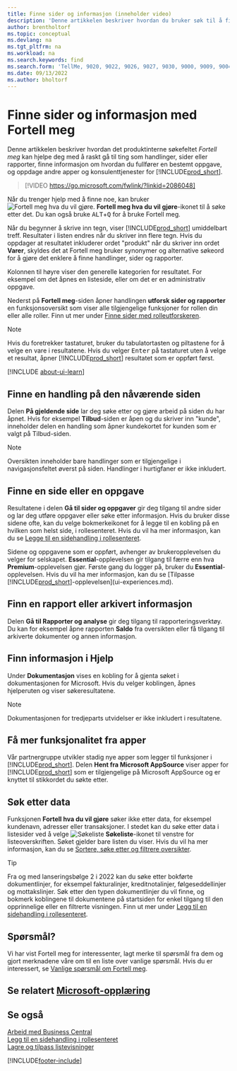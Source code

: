 ```yaml
---
title: Finne sider og informasjon (inneholder video)
description: 'Denne artikkelen beskriver hvordan du bruker søk til å finne handlinger, sider, rapporter, dokumentasjon og data, og også andre programmer og konsulenttjenester.'
author: brentholtorf
ms.topic: conceptual
ms.devlang: na
ms.tgt_pltfrm: na
ms.workload: na
ms.search.keywords: find
ms.search.form: 'TellMe, 9020, 9022, 9026, 9027, 9030, 9000, 9009, 9004, 9005, 9024, 9006, 9007, 9010, 9016, 9017'
ms.date: 09/13/2022
ms.author: bholtorf
---
```

# <a name="finding-pages-and-information-with-tell-me"></a><a name="finding-pages-and-information-with-tell-me"></a>Finne sider og informasjon med Fortell meg

Denne artikkelen beskriver hvordan det produktinterne søkefeltet *Fortell meg* kan hjelpe deg med å raskt gå til ting som handlinger, sider eller rapporter, finne informasjon om hvordan du fullfører en bestemt oppgave, og oppdage andre apper og konsulenttjenester for [!INCLUDE[prod_short](includes/prod_short.md)].  


> [!VIDEO https://go.microsoft.com/fwlink/?linkid=2086048]

Når du trenger hjelp med å finne noe, kan bruker ![Fortell meg hva du vil gjøre.](media/ui-search/search.png "Søk etter side eller rapport") **Fortell meg hva du vil gjøre**-ikonet til å søke etter det. Du kan også bruke <kbd>ALT</kbd>+<kbd>Q</kbd> for å bruke Fortell meg.

Når du begynner å skrive inn tegn, viser [!INCLUDE[prod_short](includes/prod_short.md)] umiddelbart treff. Resultater i listen endres når du skriver inn flere tegn. Hvis du oppdager at resultatet inkluderer ordet "produkt" når du skriver inn ordet **Varer**, skyldes det at Fortell meg bruker synonymer og alternative søkeord for å gjøre det enklere å finne handlinger, sider og rapporter.

Kolonnen til høyre viser den generelle kategorien for resultatet. For eksempel om det åpnes en listeside, eller om det er en administrativ oppgave.  

Nederst på **Fortell meg**-siden åpner handlingen **utforsk sider og rapporter** en funksjonsoversikt som viser alle tilgjengelige funksjoner for rollen din eller alle roller. Finn ut mer under [Finne sider med rolleutforskeren](ui-role-explorer.md).

> [!NOTE]  
> Hvis du foretrekker tastaturet, bruker du tabulatortasten og piltastene for å velge en vare i resultatene. Hvis du velger <kbd>Enter</kbd> på tastaturet uten å velge et resultat, åpner [!INCLUDE[prod_short](includes/prod_short.md)] resultatet som er oppført først.

[!INCLUDE [about-ui-learn](includes/about-ui-learn.md)]

## <a name="find-an-action-on-the-current-page"></a><a name="find-an-action-on-the-current-page"></a>Finne en handling på den nåværende siden

Delen **På gjeldende side** lar deg søke etter og gjøre arbeid på siden du har åpnet. Hvis for eksempel **Tilbud**-siden er åpen og du skriver inn "kunde", inneholder delen en handling som åpner kundekortet for kunden som er valgt på Tilbud-siden.

> [!NOTE]  
> Oversikten inneholder bare handlinger som er tilgjengelige i navigasjonsfeltet øverst på siden. Handlinger i hurtigfaner er ikke inkludert.  

## <a name="find-a-page-or-a-task"></a><a name="find-a-page-or-a-task"></a>Finne en side eller en oppgave

Resultatene i delen **Gå til sider og oppgaver** gir deg tilgang til andre sider og lar deg utføre oppgaver eller søke etter informasjon. Hvis du bruker disse sidene ofte, kan du velge bokmerkeikonet for å legge til en kobling på en hvilken som helst side, i rollesenteret. Hvis du vil ha mer informasjon, kan du se [Legge til en sidehandling i rollesenteret](ui-bookmarks.md).

Sidene og oppgavene som er oppført, avhenger av brukeropplevelsen du velger for selskapet. **Essential**-opplevelsen gir tilgang til færre enn hva **Premium**-opplevelsen gjør. Første gang du logger på, bruker du **Essential**-opplevelsen. Hvis du vil ha mer informasjon, kan du se [Tilpasse [!INCLUDE[prod_short](includes/prod_short.md)]-opplevelsen](ui-experiences.md).

## <a name="find-a-report-or-archived-information"></a><a name="find-a-report-or-archived-information"></a>Finn en rapport eller arkivert informasjon

Delen **Gå til Rapporter og analyse** gir deg tilgang til rapporteringsverktøy. Du kan for eksempel åpne rapporten **Saldo** fra oversikten eller få tilgang til arkiverte dokumenter og annen informasjon.  

## <a name="find-information-in-the-help"></a><a name="find-information-in-the-help"></a>Finn informasjon i Hjelp

Under **Dokumentasjon** vises en kobling for å gjenta søket i dokumentasjonen for Microsoft. Hvis du velger koblingen, åpnes hjelperuten og viser søkeresultatene.  

> [!NOTE]  
> Dokumentasjonen for tredjeparts utvidelser er ikke inkludert i resultatene.

## <a name="get-more-functionality-from-apps"></a><a name="get-more-functionality-from-apps"></a>Få mer funksjonalitet fra apper

Vår partnergruppe utvikler stadig nye apper som legger til funksjoner i [!INCLUDE[prod_short](includes/prod_short.md)]. Delen **Hent fra Microsoft AppSource** viser apper for [!INCLUDE[prod_short](includes/prod_short.md)] som er tilgjengelige på Microsoft AppSource og er knyttet til stikkordet du søkte etter.

## <a name="search-for-data"></a><a name="search-for-data"></a>Søk etter data

Funksjonen **Fortell hva du vil gjøre** søker ikke etter data, for eksempel kundenavn, adresser eller transaksjoner. I stedet kan du søke etter data i listesider ved å velge ![Søkeliste](media/ui-search/search-list.png "Søkeliste-ikon") **Søkeliste**-ikonet til venstre for listeoverskriften. Søket gjelder bare listen du viser. Hvis du vil ha mer informasjon, kan du se [Sortere, søke etter og filtrere oversikter](ui-enter-criteria-filters.md).  

> [!TIP]
> Fra og med lanseringsbølge 2 i 2022 kan du søke etter bokførte dokumentlinjer, for eksempel fakturalinjer, kreditnotalinjer, følgeseddellinjer og mottakslinjer. Søk etter den typen dokumentlinjer du vil finne, og bokmerk koblingene til dokumentene på startsiden for enkel tilgang til den opprinnelige eller en filtrerte visningen. Finn ut mer under [Legg til en sidehandling i rollesenteret](ui-bookmarks.md).

## <a name="questions"></a><a name="questions"></a>Spørsmål?

Vi har vist Fortell meg for interessenter, lagt merke til spørsmål fra dem og gjort merknadene våre om til en liste over vanlige spørsmål. Hvis du er interessert, se [Vanlige spørsmål om Fortell meg](ui-search-faq.md).

## <a name="see-related-microsoft-training"></a><a name="see-related-microsoft-training"></a>Se relatert [Microsoft-opplæring](/training/modules/user-interface-dynamics-365-business-central/index)

## <a name="see-also"></a><a name="see-also"></a>Se også

[Arbeid med Business Central](ui-work-product.md)  
[Legg til en sidehandling i rollesenteret](ui-bookmarks.md)  
[Lagre og tilpass listevisninger](ui-views.md)  


[!INCLUDE[footer-include](includes/footer-banner.md)]
